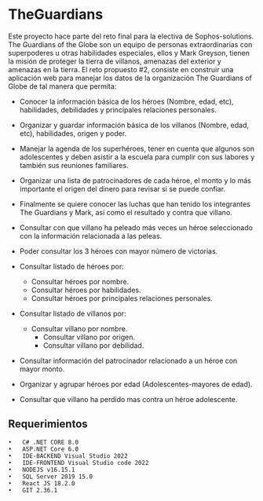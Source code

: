 # TheGuardians 

Este proyecto hace parte del reto final para la electiva de Sophos-solutions. The Guardians of the Globe son un equipo de personas extraordinarias con superpoderes u otras habilidades especiales, ellos y Mark Greyson, tienen la misión de proteger la tierra de villanos, amenazas del exterior y amenazas en la tierra. El reto propuesto #2, consiste en construir una aplicación web para manejar los datos de la organización The Guardians of Globe de tal manera que permita: 

- Conocer la información básica de los héroes (Nombre, edad, etc), habilidades, debilidades y principales relaciones personales. 
- Organizar y guardar información básica de los villanos (Nombre, edad, etc), habilidades, origen y poder. 
- Manejar la agenda de los superhéroes, tener en cuenta que algunos son adolescentes y deben asistir a la escuela para cumplir con sus labores y también sus reuniones familiares. 
- Organizar una lista de patrocinadores de cada héroe, el monto y lo más importante el origen del dinero para revisar si se puede confiar. 
- Finalmente se quiere conocer las luchas que han tenido los integrantes The Guardians y Mark, así como el resultado y contra que villano. 
- Consultar con que villano ha peleado más veces un héroe seleccionado con la información relacionada a las peleas.
- Poder consultar los 3 héroes con mayor número de victorias.

- Consultar listado de héroes por:
  - Consultar héroes por nombre.
  - Consultar héroes por habilidades.
  - Consultar héroes por principales relaciones personales.
  
 - Consultar listado de villanos por:
   - Consultar villano por nombre.
	 - Consultar villano por origen.
	 - Consultar villano por debilidad.
  
-	Consultar información del patrocinador relacionado a un héroe con mayor monto.
-	Organizar y agrupar héroes por edad (Adolescentes-mayores de edad).
-	Consultar que villano ha perdido mas contra un héroe adolescente.


## Requerimientos

```
•	C# .NET CORE 8.0
•	ASP.NET Core 6.0
•	IDE-BACKEND Visual Studio 2022
•	IDE-FRONTEND Visual Studio code 2022
•	NODEJS v16.15.1
•	SQL Server 2019 15.0
•	React JS 18.2.0
•	GIT 2.36.1
```
